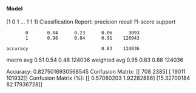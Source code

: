 #### Model
[1 0 1 ... 1 1 1]
Classification Report:
              precision    recall  f1-score   support

           0       0.04      0.23      0.06      3093
           1       0.98      0.84      0.91    120943

    accuracy                           0.83    124036
   macro avg       0.51      0.54      0.48    124036
weighted avg       0.95      0.83      0.88    124036

Accuracy: 0.8275016930568545
Confusion Matrix:
[[   708   2385]
 [ 19011 101932]]
Confusion Matrix (%):
[[ 0.57080203  1.92282886]
 [15.32700184 82.17936728]]
